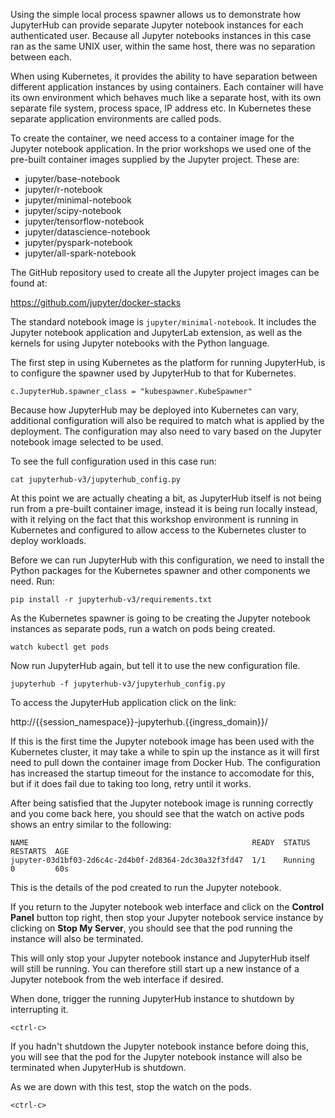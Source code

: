 Using the simple local process spawner allows us to demonstrate how JupyterHub can provide separate Jupyter notebook instances for each authenticated user. Because all Jupyter notebooks instances in this case ran as the same UNIX user, within the same host, there was no separation between each.

When using Kubernetes, it provides the ability to have separation between different application instances by using containers. Each container will have its own environment which behaves much like a separate host, with its own separate file system, process space, IP address etc. In Kubernetes these separate application environments are called pods.

To create the container, we need access to a container image for the Jupyter notebook application. In the prior workshops we used one of the pre-built container images supplied by the Jupyter project. These are:

* jupyter/base-notebook
* jupyter/r-notebook
* jupyter/minimal-notebook
* jupyter/scipy-notebook
* jupyter/tensorflow-notebook
* jupyter/datascience-notebook
* jupyter/pyspark-notebook
* jupyter/all-spark-notebook

The GitHub repository used to create all the Jupyter project images can be found at:

https://github.com/jupyter/docker-stacks

The standard notebook image is ``jupyter/minimal-notebook``. It includes the Jupyter notebook application and JupyterLab extension, as well as the kernels for using Jupyter notebooks with the Python language.

The first step in using Kubernetes as the platform for running JupyterHub, is to configure the spawner used by JupyterHub to that for Kubernetes.

```
c.JupyterHub.spawner_class = "kubespawner.KubeSpawner"
```

Because how JupyterHub may be deployed into Kubernetes can vary, additional configuration will also be required to match what is applied by the deployment. The configuration may also need to vary based on the Jupyter notebook image selected to be used.

 To see the full configuration used in this case run:

```execute
cat jupyterhub-v3/jupyterhub_config.py
```

At this point we are actually cheating a bit, as JupyterHub itself is not being run from a pre-built container image, instead it is being run locally instead, with it relying on the fact that this workshop environment is running in Kubernetes and configured to allow access to the Kubernetes cluster to deploy workloads.

Before we can run JupyterHub with this configuration, we need to install the Python packages for the Kubernetes spawner and other components we need. Run:

```execute
pip install -r jupyterhub-v3/requirements.txt
```

As the Kubernetes spawner is going to be creating the Jupyter notebook instances as separate pods, run a watch on pods being created.

```execute-2
watch kubectl get pods
```

Now run JupyterHub again, but tell it to use the new configuration file.

```execute-1
jupyterhub -f jupyterhub-v3/jupyterhub_config.py
```

To access the JupyterHub application click on the link:

http://{{session_namespace}}-jupyterhub.{{ingress_domain}}/

If this is the first time the Jupyter notebook image has been used with the Kubernetes cluster, it may take a while to spin up the instance as it will first need to pull down the container image from Docker Hub. The configuration has increased the startup timeout for the instance to accomodate for this, but if it does fail due to taking too long, retry until it works.

After being satisfied that the Jupyter notebook image is running correctly and you come back here, you should see that the watch on active pods shows an entry similar to the following:

```
NAME                                                  READY  STATUS   RESTARTS  AGE
jupyter-03d1bf03-2d6c4c-2d4b0f-2d8364-2dc30a32f3fd47  1/1    Running  0         60s
```

This is the details of the pod created to run the Jupyter notebook.

If you return to the Jupyter notebook web interface and click on the **Control Panel** button top right, then stop your Jupyter notebook service instance by clicking on **Stop My Server**, you should see that the pod running the instance will also be terminated.

This will only stop your Jupyter notebook instance and JupyterHub itself will still be running. You can therefore still start up a new instance of a Jupyter notebook from the web interface if desired.

When done, trigger the running JupyterHub instance to shutdown by interrupting it.

```execute-1
<ctrl-c>
```

If you hadn't shutdown the Jupyter notebook instance before doing this, you will see that the pod for the Jupyter notebook instance will also be terminated when JupyterHub is shutdown.

As we are down with this test, stop the watch on the pods.

```execute-2
<ctrl-c>
```
